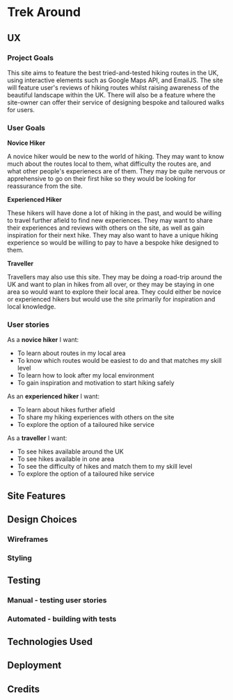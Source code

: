# Trek Around 
## UX
### Project Goals

This site aims to feature the best tried-and-tested hiking routes in the UK, using interactive elements such as Google Maps API, and EmailJS. The site will feature user's reviews of hiking routes whilst raising awareness of the beautiful landscape within the UK. There will also be a feature where the site-owner can offer their service of designing bespoke and tailoured walks for users. 

### User Goals
**Novice Hiker**

A novice hiker would be new to the world of hiking. They may want to know much about the routes local to them, what difficulty the routes are, and what other people's experienecs are of them. They may be quite nervous or apprehensive to go on their first hike so they would be looking for reassurance from the site.

**Experienced Hiker**

These hikers will have done a lot of hiking in the past, and would be willing to travel further afield to find new experiences. They may want to share their experiences and reviews with others on the site, as well as gain inspiration for their next hike. They may also want to have a unique hiking experience so would be willing to pay to have a bespoke hike designed to them.

**Traveller**

Travellers may also use this site. They may be doing a road-trip around the UK and want to plan in hikes from all over, or they may be staying in one area so would want to explore their local area. They could either be novice or experienced hikers but would use the site primarily for inspiration and local knowledge.

### User stories

As a **novice hiker** I want:

- To learn about routes in my local area
- To know which routes would be easiest to do and that matches my skill level
- To learn how to look after my local environment
- To gain inspiration and motivation to start hiking safely

As an **experienced hiker** I want:

- To learn about hikes further afield
- To share my hiking experiences with others on the site
- To explore the option of a tailoured hike service

As a **traveller** I want:

- To see hikes available around the UK
- To see hikes available in one area
- To see the difficulty of hikes and match them to my skill level
- To explore the option of a tailoured hike service

## Site Features

## Design Choices
### Wireframes

### Styling

## Testing
### Manual - testing user stories
### Automated - building with tests

## Technologies Used

## Deployment

## Credits